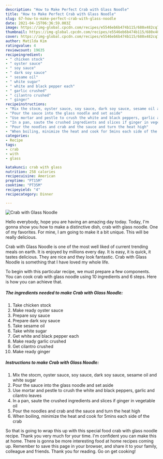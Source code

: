 ```yaml
---
description: "How to Make Perfect Crab with Glass Noodle"
title: "How to Make Perfect Crab with Glass Noodle"
slug: 67-how-to-make-perfect-crab-with-glass-noodle
date: 2021-04-15T06:36:59.003Z
image: https://img-global.cpcdn.com/recipes/e5546eb6b474b115/680x482cq70/crab-with-glass-noodle-recipe-main-photo.jpg
thumbnail: https://img-global.cpcdn.com/recipes/e5546eb6b474b115/680x482cq70/crab-with-glass-noodle-recipe-main-photo.jpg
cover: https://img-global.cpcdn.com/recipes/e5546eb6b474b115/680x482cq70/crab-with-glass-noodle-recipe-main-photo.jpg
author: Matilda Kim
ratingvalue: 4
reviewcount: 19635
recipeingredient:
- " chicken stock"
- " oyster sauce"
- " soy sauce"
- " dark soy sauce"
- " sesame oil"
- " white sugar"
- " white and black pepper each"
- " garlic crushed"
- " cilantro crushed"
- " ginger"
recipeinstructions:
- "Mix the stocm, oyster sauce, soy sauce, dark soy sauce, sesame oil and white sugar"
- "Pour the sauce into the glass noodle and set aside"
- "Use mortar and pestle to crush the white and black peppers, garlic and cilantro leaves"
- "In a pan, saute the crushed ingredients and slices if ginger in vegetable oil"
- "Pour the noodles and crab and the sauce and turn the heat high"
- "When boiling, minimize the heat and cook for 5mins each side of the crab"
categories:
- Recipe
tags:
- crab
- with
- glass

katakunci: crab with glass 
nutrition: 258 calories
recipecuisine: American
preptime: "PT15M"
cooktime: "PT35M"
recipeyield: "4"
recipecategory: Dinner

---
```



![Crab with Glass Noodle](https://img-global.cpcdn.com/recipes/e5546eb6b474b115/680x482cq70/crab-with-glass-noodle-recipe-main-photo.jpg)

Hello everybody, hope you are having an amazing day today. Today, I'm gonna show you how to make a distinctive dish, crab with glass noodle. One of my favorites. For mine, I am going to make it a bit unique. This will be really delicious.

Crab with Glass Noodle is one of the most well liked of current trending meals on earth. It is enjoyed by millions every day. It is easy, it is quick, it tastes delicious. They are nice and they look fantastic. Crab with Glass Noodle is something that I have loved my whole life.




To begin with this particular recipe, we must prepare a few components. You can cook crab with glass noodle using 10 ingredients and 6 steps. Here is how you can achieve that.

<!--inarticleads1-->

##### The ingredients needed to make Crab with Glass Noodle:

1. Take  chicken stock
1. Make ready  oyster sauce
1. Prepare  soy sauce
1. Prepare  dark soy sauce
1. Take  sesame oil
1. Take  white sugar
1. Get  white and black pepper each
1. Make ready  garlic crushed
1. Get  cilantro crushed
1. Make ready  ginger




<!--inarticleads2-->

##### Instructions to make Crab with Glass Noodle:

1. Mix the stocm, oyster sauce, soy sauce, dark soy sauce, sesame oil and white sugar
1. Pour the sauce into the glass noodle and set aside
1. Use mortar and pestle to crush the white and black peppers, garlic and cilantro leaves
1. In a pan, saute the crushed ingredients and slices if ginger in vegetable oil
1. Pour the noodles and crab and the sauce and turn the heat high
1. When boiling, minimize the heat and cook for 5mins each side of the crab




So that is going to wrap this up with this special food crab with glass noodle recipe. Thank you very much for your time. I'm confident you can make this at home. There is gonna be more interesting food at home recipes coming up. Remember to save this page in your browser, and share it to your family, colleague and friends. Thank you for reading. Go on get cooking!
